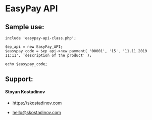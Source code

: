 # EasyPay API

## Sample use:
```
include 'easypay-api-class.php';

$ep_api = new EasyPay_API;
$easypay_code = $ep_api->new_payment( '00001', '15', '11.11.2019 11:11', 'description of the product' );

echo $easypay_code;
```


## Support:

#### Stoyan Kostadinov

* https://skostadinov.com

* hello@skostadinov.com